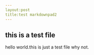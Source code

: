 ```yaml
---
layout:post
title:test markdownpad2
---
```

## this is a test file
hello world.this is just a test file why not.
